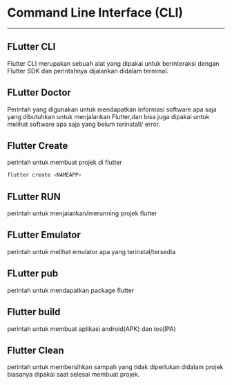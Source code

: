 # Command Line Interface (CLI)

---

## FLutter CLI
Flutter CLI merupakan sebuah alat yang dipakai untuk berinteraksi dengan Flutter SDK dan perintahnya dijalankan didalam terminal.

## FLutter Doctor
Perintah yang digunakan untuk mendapatkan informasi software apa saja yang dibutuhkan untuk menjalankan Flutter,dan  bisa juga dipakai untuk melihat software apa saja yang belum terinstall/ error.

## Flutter Create
perintah untuk membuat projek di flutter
```dart
flutter create <NAMEAPP>
```
## FLutter RUN
perintah untuk menjalankan/merunning projek flutter

## FLutter Emulator
perintah untuk melihat emulator apa yang terinstal/tersedia

## FLutter pub
perintah untuk mendapatkan package flutter

## Flutter build
perintah untuk membuat aplikasi android(APK) dan ios(IPA)

## Flutter Clean
perintah untuk membersihkan sampah yang tidak diperlukan didalam projek biasanya dipakai saat selesai membuat projek.